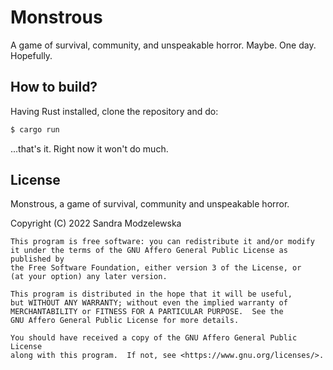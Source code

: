 # Monstrous

A game of survival, community, and unspeakable horror. Maybe. One day. Hopefully.

## How to build?

Having Rust installed, clone the repository and do:

```bash
$ cargo run
```

...that's it. Right now it won't do much.

## License

Monstrous, a game of survival, community and unspeakable horror.

Copyright (C) 2022 Sandra Modzelewska

    This program is free software: you can redistribute it and/or modify
    it under the terms of the GNU Affero General Public License as published by
    the Free Software Foundation, either version 3 of the License, or
    (at your option) any later version.

    This program is distributed in the hope that it will be useful,
    but WITHOUT ANY WARRANTY; without even the implied warranty of
    MERCHANTABILITY or FITNESS FOR A PARTICULAR PURPOSE.  See the
    GNU Affero General Public License for more details.

    You should have received a copy of the GNU Affero General Public License
    along with this program.  If not, see <https://www.gnu.org/licenses/>.
